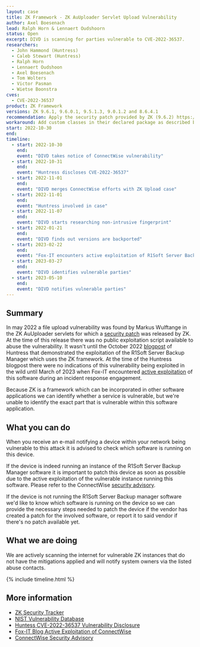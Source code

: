 ```yaml
---
layout: case
title: ZK Framework - ZK AuUploader Servlet Upload Vulnerability
author: Axel Boesenach
lead: Ralph Horn & Lennaert Oudshoorn
status: Open
excerpt: DIVD is scanning for parties vulnerable to CVE-2022-36537.
researchers:
  - John Hammond (Huntress)
  - Caleb Stewart (Huntress)
  - Ralph Horn
  - Lennaert Oudshoon
  - Axel Boesenach
  - Tom Wolters
  - Victor Pasman
  - Wietse Boonstra
cves:
  - CVE-2022-36537
product: ZK Framework
versions: ZK 9.6.1, 9.6.0.1, 9.5.1.3, 9.0.1.2 and 8.6.4.1
recommendation: Apply the security patch provided by ZK (9.6.2) https://www.zkoss.org/product/zk/releasenote/9.6.2
workaround: Add custom classes in their declared package as described by ZK in https://tracker.zkoss.org/browse/ZK-5150
start: 2022-10-30
end:
timeline:
  - start: 2022-10-30
    end:
    event: "DIVD takes notice of ConnectWise vulnerability"
  - start: 2022-10-31
    end:
    event: "Huntress discloses CVE-2022-36537"
  - start: 2022-11-01
    end:
    event: "DIVD merges ConnectWise efforts with ZK Upload case"
  - start: 2022-11-01
    end:
    event: "Huntress involved in case"
  - start: 2022-11-07
    end:
    event: "DIVD starts researching non-intrusive fingerprint"
  - start: 2022-01-21
    end:
    event: "DIVD finds out versions are backported"
  - start: 2023-02-22
    end:
    event: "Fox-IT encounters active exploitation of R1Soft Server Backup Manager"
  - start: 2023-03-27
    end:
    event: "DIVD identifies vulnerable parties"
  - start: 2023-05-10
    end:
    event: "DIVD notifies vulnerable parties"
---
```


## Summary

In may 2022 a file upload vulnerability was found by Markus Wulftange in the ZK AuUploader servlets for which a [security patch](https://www.zkoss.org/product/zk/releasenote/9.6.2) was released by ZK. At the time of this release there was no public exploitation script available to abuse the vulnerability. It wasn't until the October 2022 [blogpost](https://www.huntress.com/blog/critical-vulnerability-disclosure-connectwise/r1soft-server-backup-manager-remote-code-execution-supply-chain-risks) of Huntress that demonstrated the exploitation of the R1Soft Server Backup Manager which uses the ZK framework. At the time of the Huntress blogpost there were no indications of this vulnerability being exploited in the wild until March of 2023 when Fox-IT encountered [active exploitation](https://blog.fox-it.com/2023/02/22/from-backup-to-backdoor-exploitation-of-cve-2022-36537-in-r1soft-server-backup-manager/) of this software during an incident response engagement.

Because ZK is a framework which can be incorporated in other software applications we can identify whether a service is vulnerable, but we're unable to identify the exact part that is vulnerable within this software application.

## What you can do

When you receive an e-mail notifying a device within your network being vulnerable to this attack it is advised to check which software is running on this device.

If the device is indeed running an instance of the R1Soft Server Backup Manager software it is important to patch this device as soon as possible due to the active exploitation of the vulnerable instance running this software. Please refer to the ConnectWise [security advisory](https://www.connectwise.com/company/trust/security-bulletins/r1soft-and-recover-security-bulletin).

If the device is not running the R1Soft Server Backup manager software we'd like to know which software is running on the device so we can provide the necessary steps needed to patch the device if the vendor has created a patch for the involved software, or report it to said vendor if there's no patch available yet.

## What we are doing

We are actively scanning the internet for vulnerable ZK instances that do not have the mitigations applied and will notify system owners via the listed abuse contacts.

{% include timeline.html %}

## More information

- [ZK Security Tracker](https://tracker.zkoss.org/browse/ZK-5150)
- [NIST Vulnerability Database](https://nvd.nist.gov/vuln/detail/CVE-2022-36537)
- [Huntess CVE-2022-36537 Vulnerability Disclosure](https://www.huntress.com/blog/critical-vulnerability-disclosure-connectwise/r1soft-server-backup-manager-remote-code-execution-supply-chain-risks)
- [Fox-IT Blog Active Exploitation of ConnectWise](https://blog.fox-it.com/2023/02/22/from-backup-to-backdoor-exploitation-of-cve-2022-36537-in-r1soft-server-backup-manager/)
- [ConnectWise Security Advisory](https://www.connectwise.com/company/trust/security-bulletins/r1soft-and-recover-security-bulletin)

